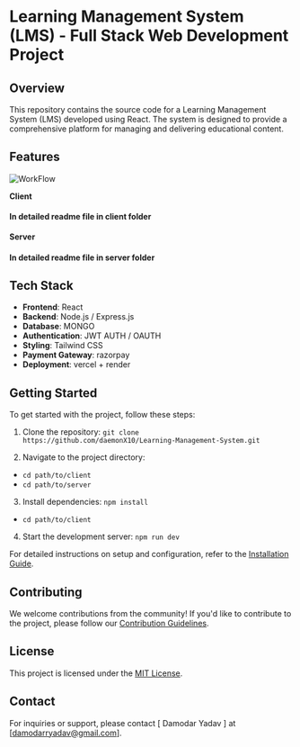 # Learning Management System (LMS) - Full Stack Web Development Project


## Overview

This repository contains the source code for a Learning Management System (LMS) developed using React. The system is designed to provide a comprehensive platform for managing and delivering educational content.

## Features

![WorkFlow](https://github.com/daemonX10/Learning-Management-System/blob/master/client/src/assets/image.png)

**Client**
  #### In detailed readme file in client folder

**Server**
  #### In detailed readme file in server folder

## Tech Stack

- **Frontend**: React
- **Backend**: Node.js / Express.js
- **Database**: MONGO 
- **Authentication**: JWT AUTH / OAUTH 
- **Styling**: Tailwind CSS
- **Payment Gateway**: razorpay
- **Deployment**: vercel + render


## Getting Started

To get started with the project, follow these steps:

1. Clone the repository: `git clone https://github.com/daemonX10/Learning-Management-System.git`

2. Navigate to the project directory:
- `cd path/to/client`
- `cd path/to/server`
3. Install dependencies: `npm install`

- `cd path/to/client`
4. Start the development server: `npm run dev`

For detailed instructions on setup and configuration, refer to the [Installation Guide](docs/installation.md).

## Contributing

We welcome contributions from the community! If you'd like to contribute to the project, please follow our [Contribution Guidelines](CONTRIBUTING.md).

## License

This project is licensed under the [MIT License](LICENSE).

## Contact

For inquiries or support, please contact [ Damodar Yadav ] at [damodarryadav@gmail.com].

